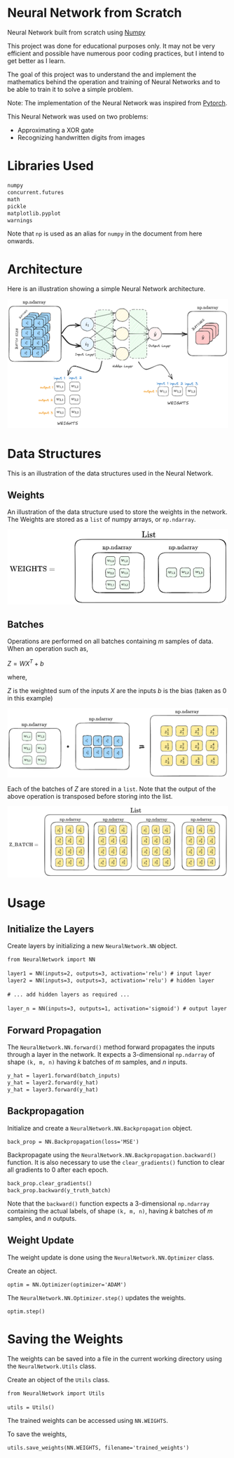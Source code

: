 # Neural Network from Scratch

Neural Network built from scratch using [Numpy](https://numpy.org/)


This project was done for educational purposes only. It may not be very efficient and possible have numerous poor coding practices, but I intend to get better as I learn.

The goal of this project was to understand the and implement the mathematics behind the operation and training of Neural Networks and to be able to train it to solve a simple problem.

Note: The implementation of the Neural Network was inspired from [Pytorch](https://pytorch.org).


This Neural Network was used on two problems:
- Approximating a XOR gate
- Recognizing handwritten digits from images


# Libraries Used

```
numpy
concurrent.futures
math
pickle
matplotlib.pyplot
warnings
```

Note that `np` is used as an alias for `numpy` in the document from here onwards.

# Architecture

Here is an illustration showing a simple Neural Network architecture.

![NN_architecture](images/NN_architecture.png)


# Data Structures

This is an illustration of the data structures used in the Neural Network.

## Weights

An illustration of the data structure used to store the weights in the network. 
The Weights are stored as a `list` of numpy arrays, or `np.ndarray`.

![weights](images/weights.png)


## Batches

Operations are performed on all batches containing $m$ samples of data. When an operation such as,

$Z = W X^T + b$

where,

$Z$ is the weighted sum of the inputs
$X$ are the inputs
$b$ is the bias (taken as $0$ in this example) 


![linear_operation](images/linear.png)

Each of the batches of $Z$ are stored in a `list`. Note that the output of the above operation is transposed before storing into the list.

![z_batch](images/z_batch.png)



# Usage

## Initialize the Layers

Create layers by initializing a new `NeuralNetwork.NN` object.

```
from NeuralNetwork import NN

layer1 = NN(inputs=2, outputs=3, activation='relu') # input layer
layer2 = NN(inputs=3, outputs=3, activation='relu') # hidden layer

# ... add hidden layers as required ...

layer_n = NN(inputs=3, outputs=1, activation='sigmoid') # output layer
```

## Forward Propagation

The `NeuralNetwork.NN.forward()` method forward propagates the inputs through a layer in the network.
It expects a 3-dimensional `np.ndarray` of shape `(k, m, n)` having $k$ batches of $m$ samples, and $n$ inputs.

```
y_hat = layer1.forward(batch_inputs)
y_hat = layer2.forward(y_hat)
y_hat = layer3.forward(y_hat)
```

## Backpropagation

Initialize and create a `NeuralNetwork.NN.Backpropagation` object.

```
back_prop = NN.Backpropagation(loss='MSE')
```

Backpropagate using the `NeuralNetwork.NN.Backpropagation.backward()` function. It is also necessary to use the `clear_gradients()` function to clear all gradients to $0$ after each epoch.

```
back_prop.clear_gradients()
back_prop.backward(y_truth_batch)
```

Note that the `backward()` function expects a 3-dimensional `np.ndarray` containing the actual labels, of shape `(k, m, n)`, having $k$ batches of $m$ samples, and $n$ outputs.


## Weight Update

The weight update is done using the `NeuralNetwork.NN.Optimizer` class. 

Create an object.
```
optim = NN.Optimizer(optimizer='ADAM')
```

The `NeuralNetwork.NN.Optimizer.step()` updates the weights.

```
optim.step()
```


# Saving the Weights

The weights can be saved into a file in the current working directory using the `NeuralNetwork.Utils` class.

Create an object of the `Utils` class.

```
from NeuralNetwork import Utils

utils = Utils()
```

The trained weights can be accessed using `NN.WEIGHTS`.

To save the weights,
```
utils.save_weights(NN.WEIGHTS, filename='trained_weights')
```

